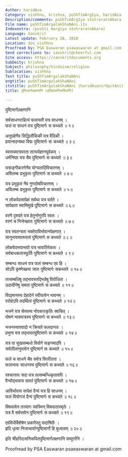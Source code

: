 ```yaml
---
Author: haridAsa
Category: vishhnu, krishna, puShTimArgIya, haridAsa
Description/comments: puShTimArgIya stotraratnAkara
File name: puShTimArgalakShaNAni.itx
Indexextra: (pushti margiya stotraratnAkara)
Language: Sanskrit
Latest update: February 28, 2018
Location: doc_vishhnu
Proofread by: PSA Easwaran psawaswaran at gmail.com
Send corrections to: sanskrit@cheerful.com
Site access: https://sanskritdocuments.org
SubDeity: krishna
Subject: philosophy/hinduism/religion
Sublocation: vishhnu
Text title: puShTimArgalakShaNAni
engtitle: puShTimArgalakShaNAni
itxtitle: puShTimArgalakShaNAni (haridAsanirUpitAni)
title: पुष्टिमार्गलक्षणानि (हरिदासनिरूपितानि)

---
```

  
 पुष्टिमार्गलक्षणानि   
  
सर्वसाधनराहित्यं फलास्तौ यत्र साधनम् ।  
फलं वा साधनं यत्र पुष्टिमार्गः स कथ्यते ॥ १॥  
  
अनुग्रहेणैव सिद्धिलौकिकी यत्र वैदिकी ।  
प्रयत्नादन्यथा विद्मः पुष्टिमार्गः सः कथ्यते ॥ २॥  
  
स्वरूपमात्रपरता तात्पर्यज्ञानपूर्वकम् ।  
धर्मनिष्ठा यत्र चैव पुष्टिमार्गः स कथ्यते ॥ ३॥  
  
यत्राङ्गीकरणेनैव योग्यतादिविचारणम् ।  
अविलम्बः प्रभुकृतः पुष्टिमार्गः स कथ्यते ॥ ४॥  
  
यत्र प्रभुकृतं नैव गुणदोषविचारणम् ।  
अविलम्बः प्रभुकृतः पुष्टिमार्गः स कथ्यते ॥ ५॥  
  
न लोकवेदसापेक्षं सर्वथा यत्र वर्तते ।  
सापेक्षता स्वामिमुखे पूष्टिमार्गः स कथ्यते ॥ ६॥  
  
वरणे दृश्यते यत्र हेतुर्नाणुरपि स्वतः ।  
वरणं च निजेच्छातः पुष्टिमार्गः स कथ्यते ॥ ७॥  
  
यत्र स्वतन्त्रता भक्तेराविर्भावानपेक्षणात् ।  
सानुभावस्वरूपत्वं पुष्टिमार्गः स कथ्यते ॥ ८॥  
  
लोकवेदभयाभावो यत्र भावातिरेकतः ।  
सर्वबाधकतास्फूर्तिः पुष्टिमार्गः स कथ्यते ॥ ९॥  
  
सम्बन्धः साधनं यत्र फलं सम्बन्ध एव हि ।  
सोऽपि कृष्णेच्छया जातः पुष्टिमार्गः सकथ्यते ॥ १०॥  
  
तत्सम्बधिषु तद्भावस्तद्भिन्नेषु विरोधिता ।  
उदासीनेषु समता पुष्टिमार्गः स कथ्यते ॥ ११॥  
  
विद्यमानस्य देहादेर्न स्वीयत्वेन भावनम् ।  
परोक्षेऽपि तदर्थित्वं पुष्टिमार्गः स कथ्यते ॥ १२॥  
  
भजने यत्र सेव्यस्य नोपकारकृतिः क्वचित् ।  
पोषणं भावमात्रस्य पुष्टिमार्गः स कथ्यते ॥ १३॥  
  
भजनस्यापवादो न क्रियते फलदानतः ।  
प्रभुणा यत्र तद्भावात्पुष्टिमार्गः स कथ्यते ॥ १४॥  
  
यत्र वा सुखसम्बधो वियोगे सङ्गमादपि ।  
सर्वलीलानुभावेन पुष्टिमार्ग सः कथ्यते ॥ १५॥  
  
फले च साधने चैव सर्वत्र विपरीतता ।  
फलाभावः साधनस्य पुष्टिमार्गः स कथ्यते ॥ १६॥  
  
पश्चात्तापः सदा यत्र तत्सम्बन्धिकृतावपि ।  
वैन्योद्भावाय सततं पुष्टिमार्गः स कथ्यते ॥ १७॥  
  
आविर्भावाय सापेक्षं दैन्यं यत्र हि साधनम् ।  
फलं वियोगजं दैन्यं पुष्टिमार्गः स कथ्यते ॥ १८॥  
  
विषयत्वेन तत्त्यागः स्वस्मिन् विषयातास्मृतेः ।  
यत्र वै सर्वभावेन पुष्टिमार्गः स कथ्यते ॥ १९॥  
  
एवंविधैर्विशेषेण प्रकारैस्तु सदाश्रितैः ।  
हृदि धृत्वा निजाचार्यान्पुष्टिमार्गो हि बुध्यताम् ॥ २०॥  
  
इति श्रीहरिदासनिरूपितपुष्टिमार्गलक्षणानि सम्पूर्णानि ।  
  
  
Proofread by PSA Easwaran psaeaswaran at gmail.com  
  
